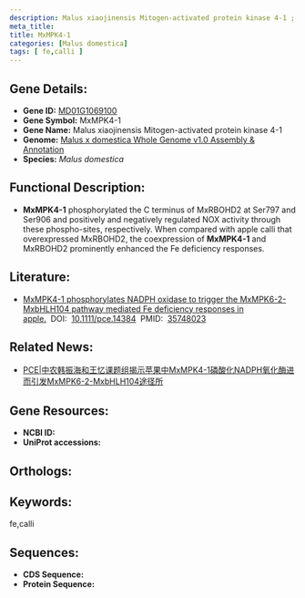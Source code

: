 ```yaml
---
description: Malus xiaojinensis Mitogen-activated protein kinase 4-1 ; MD01G1069100 ; Malus domestica
meta_title:
title: MxMPK4-1
categories: [Malus domestica]
tags: [ fe,calli ]
---
```


## Gene Details:
- **Gene ID:**	[MD01G1069100]()
- **Gene Symbol:** MxMPK4-1
- **Gene Name:** Malus xiaojinensis Mitogen-activated protein kinase 4-1
- **Genome:** [Malus x domestica Whole Genome v1.0 Assembly & Annotation]()
- **Species:** *Malus domestica*

## Functional Description:
   - **MxMPK4-1** phosphorylated the C terminus of MxRBOHD2 at Ser797 and Ser906 and positively and negatively regulated NOX activity through these phospho-sites, respectively.  When compared with apple calli that overexpressed MxRBOHD2, the coexpression of **MxMPK4-1** and MxRBOHD2 prominently enhanced the Fe deficiency responses.

## Literature:
   - [MxMPK4-1 phosphorylates NADPH oxidase to trigger the MxMPK6-2-MxbHLH104 pathway mediated Fe deficiency responses in apple.]( https://onlinelibrary.wiley.com/doi/10.1111/pce.14384)&nbsp;&nbsp;DOI:&nbsp;&nbsp;[10.1111/pce.14384](https://onlinelibrary.wiley.com/doi/10.1111/pce.14384)&nbsp;&nbsp;PMID:&nbsp;&nbsp;[35748023](https://pubmed.ncbi.nlm.nih.gov/35748023/)

## Related News:
   - [PCE|中农韩振海和王忆课题组揭示苹果中MxMPK4-1磷酸化NADPH氧化酶进而引发MxMPK6-2-MxbHLH104途径所](https://mp.weixin.qq.com/s?__biz=Mzg3MDEwNDEyMg==&mid=2247532343&idx=4&sn=83d45d271f411fb382334d98587c59f0&chksm=ce90d262f9e75b741f6a558cda0bc32533e4633023e573a45efc6da6062c294e34e66cefc77b&scene=27#wechat_redirect)

## Gene Resources:
- **NCBI ID:** [](https://www.ncbi.nlm.nih.gov/gene/?term=)
- **UniProt accessions:** [](https://www.uniprot.org/uniprotkb//entry)

## Orthologs:

## Keywords:
fe,calli

## Sequences:
- **CDS Sequence:**
- **Protein Sequence:**
